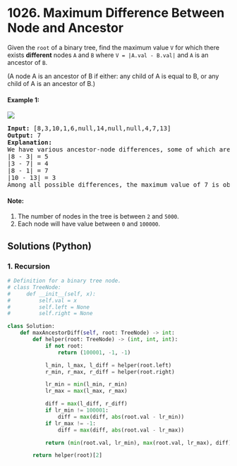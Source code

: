# 1026. Maximum Difference Between Node and Ancestor
Given the ```root``` of a binary tree, find the maximum value ```V``` for which there exists **different** nodes ```A``` and ```B``` where ```V = |A.val - B.val|``` and ```A``` is an ancestor of ```B```.

(A node A is an ancestor of B if either: any child of A is equal to B, or any child of A is an ancestor of B.)

#### Example 1:
![](https://assets.leetcode.com/uploads/2019/09/09/2whqcep.jpg)
<pre>
<strong>Input:</strong> [8,3,10,1,6,null,14,null,null,4,7,13]
<strong>Output:</strong> 7
<strong>Explanation:</strong>
We have various ancestor-node differences, some of which are given below :
|8 - 3| = 5
|3 - 7| = 4
|8 - 1| = 7
|10 - 13| = 3
Among all possible differences, the maximum value of 7 is obtained by |8 - 1| = 7.
</pre>

#### Note:
1. The number of nodes in the tree is between ```2``` and ```5000```.
2. Each node will have value between ```0``` and ```100000```.

## Solutions (Python)

### 1. Recursion
```Python
# Definition for a binary tree node.
# class TreeNode:
#     def __init__(self, x):
#         self.val = x
#         self.left = None
#         self.right = None

class Solution:
    def maxAncestorDiff(self, root: TreeNode) -> int:
        def helper(root: TreeNode) -> (int, int, int):
            if not root:
                return (100001, -1, -1)

            l_min, l_max, l_diff = helper(root.left)
            r_min, r_max, r_diff = helper(root.right)

            lr_min = min(l_min, r_min)
            lr_max = max(l_max, r_max)

            diff = max(l_diff, r_diff)
            if lr_min != 100001:
                diff = max(diff, abs(root.val - lr_min))
            if lr_max != -1:
                diff = max(diff, abs(root.val - lr_max))

            return (min(root.val, lr_min), max(root.val, lr_max), diff)

        return helper(root)[2]
```
